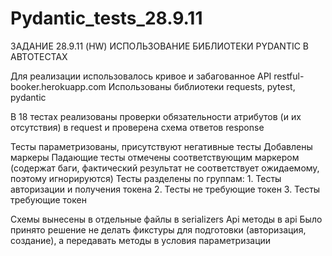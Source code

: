 # Pydantic_tests_28.9.11
ЗАДАНИЕ 28.9.11 (HW)
ИСПОЛЬЗОВАНИЕ БИБЛИОТЕКИ PYDANTIC В АВТОТЕСТАХ

Для реализации использовалось кривое и забагованное API restful-booker.herokuapp.com
Использованы библиотеки requests, pytest, pydantic

В 18 тестах реализованы проверки обязательности атрибутов (и их отсутствия) в request
и проверена схема ответов response

Тесты параметризованы, присутствуют негативные тесты
Добавлены маркеры
Падающие тесты отмечены соответствующим маркером
(содержат баги, фактический результат не соответствует ожидаемому, поэтому игнорируются)
Тесты разделены по группам:
    1. Тесты авторизации и получения токена
    2. Тесты не требующие токен
    3. Тесты требующие токен

Схемы вынесены в отдельные файлы в serializers
Api методы в api
Было принято решение не делать фикстуры для подготовки (авторизация, создание),
а передавать методы в условия параметризации
